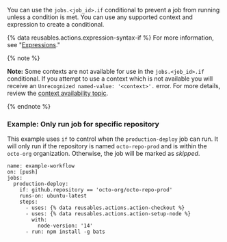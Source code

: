 You can use the `jobs.<job_id>.if` conditional to prevent a job from running unless a condition is met. You can use any supported context and expression to create a conditional.

{% data reusables.actions.expression-syntax-if %} For more information, see "[Expressions](/actions/learn-github-actions/expressions)."

{% note %}

**Note:** Some contexts are not available for use in the `jobs.<job_id>.if` conditional.  If you attempt to use a context which is not available you will receive an `Unrecognized named-value: '<context>'.` error.  For more details, review the [context availability topic](/actions/learn-github-actions/contexts#context-availability).

{% endnote %}

### Example: Only run job for specific repository

This example uses `if` to control when the `production-deploy` job can run. It will only run if the repository is named `octo-repo-prod` and is within the `octo-org` organization. Otherwise, the job will be marked as _skipped_.

```yaml{:copy}
name: example-workflow
on: [push]
jobs:
  production-deploy:
    if: github.repository == 'octo-org/octo-repo-prod'
    runs-on: ubuntu-latest
    steps:
      - uses: {% data reusables.actions.action-checkout %}
      - uses: {% data reusables.actions.action-setup-node %}
        with:
          node-version: '14'
      - run: npm install -g bats
```
